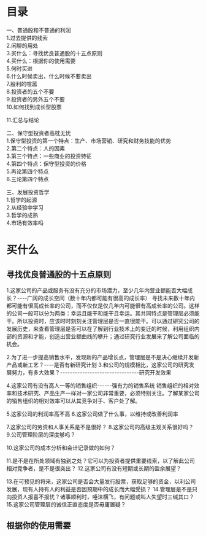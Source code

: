 # 目录   
一、普通股和不普通的利润   
1.过去提供的线索   
2.闲聊的用处   
3.买什么：寻找优良普通股的十五点原则    
4.买什么：根据你的使用需要   
5.何时买进    
6.什么时候卖出，什么时候不要卖出   
7.股利的喧嚣   
8.投资者的五个不要   
9.投资者的另外五个不要    
10.如何找到成长型股票   

11.汇总与结论    

二、保守型投资者高枕无忧     
1.保守型投资的第一个特点：生产、市场营销、研究和财务技能的优势    
2.第二个特点：人的因素    
3.第三个特点：一些商业的投资特征    
4.第四个特点：保守型投资的价格    
5.再论第四个特点    
6.三论第四个特点     

三、发展投资哲学    
1.哲学的起源     
2.从经验中学习    
3.哲学的成熟    
4.市场有效率吗    

# 买什么
## 寻找优良普通股的十五点原则  
1.这家公司的产品或服务有没有充分的市场潜力，至少几年内营业额能否大幅成长？----广阔的成长空间（数十年内都可能有很高的成长率）
  寻找未来数十年内都可能有很高成长率的公司，而不仅仅是仅几年内可能很有高成长率的公司。这样的公司一般可以分为两类：幸运且能干和能干且幸运。其共同特点是管理层必须能干。所以投资时，应该时时刻刻关注管理层是否一直很能干。可以通过研究公司的发展历史，来查看管理层是否可以在了解到行业技术上的变迁的时候，利用组织内部的资源和才能，创造出营业额曲线的攀升；通过研究行业发展来了解公司面临的机会。
  
2.为了进一步提高销售水平，发现新的产品增长点，管理层是不是决心继续开发新产品或新工艺？----是否有新研究计划
3.和公司的规模相比，这家公司的研究发展努力，有多大效果？--------------------------------研究开发效果

4.这家公司有没有高人一等的销售组织------强有力的销售系统
  销售组织的相对效率和技术研究、产品生产一样对一家公司非常重要，必须特别关注。了解某家公司的销售组织的相对效率可以从其竞争对手、客户处了解。

5.这家公司的利润率高不高
6.这家公司做了什么事，以维持或改善利润率

7.这家公司的劳资和人事关系是不是很好？
8.这家公司的高级主观关系很好吗？
9.公司管理阶层的深度够吗？

10.这家公司的成本分析和会计记录做的如何？

11.是不是在所处领域有独到之处？它可以为投资者提供重要线索，以了解此公司相对竞争者，是不是很突出？
12.这家公司有没有短期或长期的盈余展望？

13.在可预见的将来，这家公司是否会大量发行股票，获取足够的资金，以利公司发展，现有人持有人的利益是否因预期中的成长而大幅受损？
14.管理层是不是只向投资人报喜不报忧？诸事顺利时，唾沫横飞，有问题或叫人失望时三缄其口？
15.这家公司管理层的诚信正直态度是否毋庸置疑？

## 根据你的使用需要   
